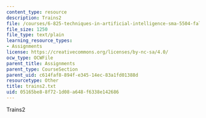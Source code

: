 ```yaml
---
content_type: resource
description: Trains2
file: /courses/6-825-techniques-in-artificial-intelligence-sma-5504-fall-2002/05165be88f721d08a648f6338e142686_trains2.txt
file_size: 1250
file_type: text/plain
learning_resource_types:
- Assignments
license: https://creativecommons.org/licenses/by-nc-sa/4.0/
ocw_type: OCWFile
parent_title: Assignments
parent_type: CourseSection
parent_uid: c614faf8-894f-e345-14ec-83a1fd01388d
resourcetype: Other
title: trains2.txt
uid: 05165be8-8f72-1d08-a648-f6338e142686
---
```

Trains2